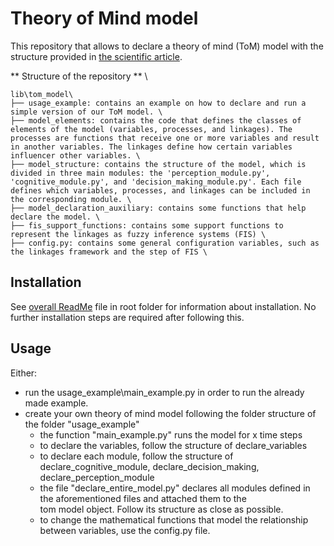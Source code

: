 # Theory of Mind model
This repository that allows to declare a theory of mind (ToM) model with the structure provided in [the scientific article](/README.md#Theory-of-mind-model-article). 

** Structure of the repository ** \
```
lib\tom_model\
├── usage_example: contains an example on how to declare and run a simple version of our ToM model. \
├── model_elements: contains the code that defines the classes of elements of the model (variables, processes, and linkages). The processes are functions that receive one or more variables and result in another variables. The linkages define how certain variables influencer other variables. \
├── model_structure: contains the structure of the model, which is divided in three main modules: the 'perception_module.py', 'cognitive_module.py', and 'decision_making_module.py'. Each file defines which variables, processes, and linkages can be included in the corresponding module. \
├── model_declaration_auxiliary: contains some functions that help declare the model. \
├── fis_support_functions: contains some support functions to represent the linkages as fuzzy inference systems (FIS) \
├── config.py: contains some general configuration variables, such as the linkages framework and the step of FIS \
```

## Installation
See [overall ReadMe](README.md#Installation) file in root folder for information about installation.
No further installation steps are required after following this.

## Usage
Either:
- run the usage_example\main_example.py in order to run the already made example. 
- create your own theory of mind model following the folder structure of the folder "usage_example"
  - the function "main_example.py" runs the model for x time steps
  - to declare the variables, follow the structure of declare_variables
  - to declare each module, follow the structure of declare_cognitive_module, declare_decision_making, \
    declare_perception_module
  - the file "declare_entire_model.py" declares all modules defined in the aforementioned files and attached them to the \
    tom model object. Follow its structure as close as possible. 
  - to change the mathematical functions that model the relationship between variables, use the config.py file.